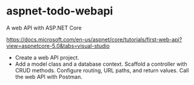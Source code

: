 # aspnet-todo-webapi
A web API with ASP.NET Core

https://docs.microsoft.com/en-us/aspnet/core/tutorials/first-web-api?view=aspnetcore-5.0&tabs=visual-studio

* Create a web API project.
* Add a model class and a database context.
Scaffold a controller with CRUD methods.
Configure routing, URL paths, and return values.
Call the web API with Postman.

